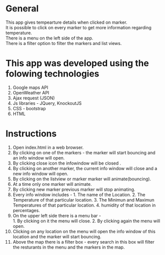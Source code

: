 # General


This app gives tempearture details when clicked on marker. </br>
It is possible to click on every marker to get more information regarding temperature. </br>
There is a menu on the left side of the app. </br>
There is a filter option to filter the markers and list views.

# This app was developed using the folowing technologies

1. Google maps API
2. OpenWeather API
3. Ajax request (JSON)
4. Js libraries - JQuery, KnockoutJS 
5. CSS - bootstrap
6. HTML

# Instructions 

1. Open index.html in a web browser.
2. By clicking on one of the markers - the marker will start bouncing and an info window will open. 
3. By clicking close icon the infowindow will be closed .
4. By clicking on another marker, the current info window will close and a new info window will open.
6. By clicking on the listview or marker marker will animate(bouncing).
7. At a time only one marker will animate.
8. By clicking new marker previous marker will stop animating.
9. Every info window includes - 
		1. The name of the Location.
		2. The Temperature of that particular location.
		3. The Minimun and Maximun Temperatures of that particular location.
		4. humidity of that location in percentages.
10. On the upper left side there is a menu bar -  
		1. By clicking on it the menu will close.
		2. By clicking again the menu will open.
11. Clicking on any location on the menu will open the info window of this location and the marker will start bouncing.
12. Above the map there is a filter box - every search in this box will filter the resturants in the menu and the markers in the map.

